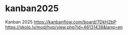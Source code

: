 # kanban2025

Kanban 2025
https://kanbanflow.com/board/7DkH2bP
https://skolo.lv/mod/hvp/view.php?id=46131438&lang=en
